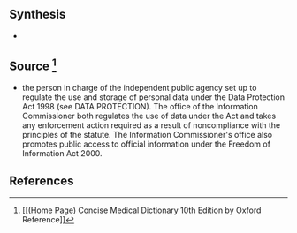 ## Synthesis
- 
## Source [^1]
- the person in charge of the independent public agency set up to regulate the use and storage of personal data under the Data Protection Act 1998 (see DATA PROTECTION). The office of the Information Commissioner both regulates the use of data under the Act and takes any enforcement action required as a result of noncompliance with the principles of the statute. The Information Commissioner's office also promotes public access to official information under the Freedom of Information Act 2000.
## References

[^1]: [[(Home Page) Concise Medical Dictionary 10th Edition by Oxford Reference]]